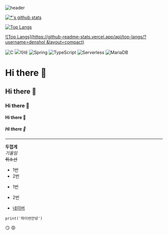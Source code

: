 ![header](https://capsule-render.vercel.app/api?type=slice&color=auto&height=300&section=header&text=깃허브%20특%20강&fontSize=90)

[![*'s github stats](https://github-readme-stats.vercel.app/api?username=denshol)](https://github.com/denshol)

[![Top Langs](https://github-readme-stats.vercel.app/api/top-langs/?username=denshol)](https://github.com/denshol/github-readme-stats)

[![Top Langs](https://github-readme-stats.vercel.app/api/top-langs/?username=denshol &layout=compact)](https://github.com/denshol/github-readme-stats)


![C](https://img.shields.io/badge/-C-123456?style=flat-square&logo=C&logoColor=black)
![자바](https://img.shields.io/badge/-자바-007396?style=flat&logo=Java&logoColor=ffffff)
![Spring](https://img.shields.io/badge/-Spring-6DB33F?style=for-the-badge&logo=Spring&logoColor=white)
![TypeScript](https://img.shields.io/badge/-TypeScript-3178C6?style=flat-square&logo=TypeScript&logoColor=white)
![Serverless](https://img.shields.io/badge/-Serverless-FD5750?style=flat-square&logo=Serverless&logoColor=magenta)
![MariaDB](https://img.shields.io/badge/-MariaDB-1F305F?style=flat-square&logo=mariadb&logoColor=white)




# Hi there 👋
## Hi there 👋
### Hi there 👋
#### Hi there 👋
##### Hi there 👋
---
**두껍게** <br>
*기울임* <br>
~~취소선~~ <br>

* 1번
* 2번

- 1번
- 2번

- [네이버](naver.com)

```
print('파이썬안녕')
```


😏
😡
















<!--
**denshol/denshol** is a ✨ _special_ ✨ repository because its `README.md` (this file) appears on your GitHub profile.
[![Solved.ac 프로필](http://mazassumnida.wtf/api/v2/generate_badge?boj=denshol)](https://solved.ac/denshol)
Here are some ideas to get you started:

- 🔭 I’m currently working on ...
- 🌱 I’m currently learning ...
- 👯 I’m looking to collaborate on ...
- 🤔 I’m looking for help with ...
- 💬 Ask me about ...
- 📫 How to reach me: ...
- 😄 Pronouns: ...
- ⚡ Fun fact: ...
-->
